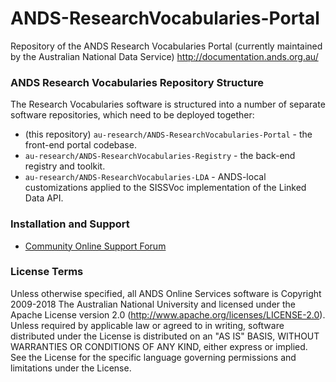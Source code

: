 ANDS-ResearchVocabularies-Portal
================================

Repository of the ANDS Research Vocabularies Portal (currently
maintained by the Australian National Data Service)
http://documentation.ands.org.au/

### ANDS Research Vocabularies Repository Structure

The Research Vocabularies software is structured into a number of
separate software repositories, which need to be deployed together:

- (this repository) `au-research/ANDS-ResearchVocabularies-Portal` - the front-end portal codebase.
- `au-research/ANDS-ResearchVocabularies-Registry` - the back-end registry and toolkit.
- `au-research/ANDS-ResearchVocabularies-LDA` - ANDS-local customizations applied to the SISSVoc implementation of the Linked Data API.

### Installation and Support

- [Community Online Support Forum](http://developers.ands.org.au/)

### License Terms
Unless otherwise specified, all ANDS Online Services software is Copyright 2009-2018 The Australian National University and licensed under the Apache License version 2.0 (http://www.apache.org/licenses/LICENSE-2.0).
Unless required by applicable law or agreed to in writing, software distributed under the License is distributed on an "AS IS" BASIS, WITHOUT WARRANTIES OR CONDITIONS OF ANY KIND, either express or implied. See the License for the specific language governing permissions and limitations under the License.
